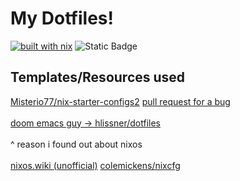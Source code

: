 # My Dotfiles!

[![built with nix](https://builtwithnix.org/badge.svg)](https://builtwithnix.org)
![Static Badge](https://img.shields.io/badge/time_wasted-alot-red)

## Templates/Resources used

[Misterio77/nix-starter-configs2](https://github.com/Misterio77/nix-starter-configs)
[pull request for a bug](https://github.com/Misterio77/nix-starter-configs/pull/34/commits/2a5f3ca3dde606b83ea30b5507347bf989819301)<br></br>
[doom emacs guy -> hlissner/dotfiles](https://github.com/hlissner/dotfiles)<br></br>
^ reason i found out about nixos <br></br>
[nixos.wiki (unofficial)](https://nixos.wiki/)
[colemickens/nixcfg](https://github.com/colemickens/nixcfg)
